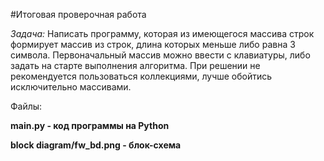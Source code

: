 #Итоговая проверочная работа

_Задача:_
Написать программу, которая из имеющегося массива строк формирует массив из строк, 
длина которых меньше либо равна 3 символа. Первоначальный массив можно ввести с 
клавиатуры, либо задать на старте выполнения алгоритма. При решении не рекомендуется
пользоваться коллекциями, лучше обойтись исключительно массивами.

Файлы:

**main.py - код программы на Python**

**block diagram/fw_bd.png - блок-схема**
